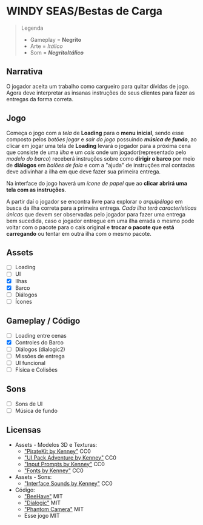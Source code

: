 <!-- markdownlint-disable MD013 -->

# WINDY SEAS/Bestas de Carga

> Legenda
>
> - Gameplay = **Negrito**
> - Arte = _Itálico_
> - Som = **_NegritoItálico_**

## Narrativa

O jogador aceita um trabalho como cargueiro para quitar dívidas de jogo. Agora deve interpretar as insanas instruções de seus clientes para fazer as entregas da forma correta.

## Jogo

Começa o jogo com a _tela_ de **Loading** para o **menu inicial**, sendo esse composto pelos _botões jogar_ e _sair do jogo_ possuindo **_música de fundo_**, ao clicar em jogar uma tela de **Loading** levará o jogador para a próxima cena que consiste de uma _ilha_ e um _caís_ onde um jogador(representado pelo _modelo do barco_) receberá instruções sobre como **dirigir o barco** por meio de **diálogos** em _balões de fala_ e com a "ajuda" de instruções mal contadas deve adivinhar a ilha em que deve fazer sua primeira entrega.

Na interface do jogo haverá um _ícone de papel_ que ao **clicar abrirá uma tela com as instruções**.

A partir daí o jogador se encontra livre para explorar o _arquipélago_ em busca da ilha correta para a primeira entrega. _Cada ilha terá características únicas_ que devem ser observadas pelo jogador para fazer uma entrega bem sucedida, caso o jogador entregue em uma ilha errada o mesmo pode voltar com o pacote para o caís original e **trocar o pacote que está carregando** ou tentar em outra ilha com o mesmo pacote.

## Assets

- [ ] Loading
- [ ] UI
- [x] Ilhas
- [x] Barco
- [ ] Diálogos
- [ ] Ícones

## Gameplay / Código

- [ ] Loading entre cenas
- [x] Controles do Barco
- [ ] Diálogos (dialogic2)
- [ ] Missões de entrega
- [ ] UI funcional
- [ ] Física e Colisões

## Sons

- [ ] Sons de UI
- [ ] Música de fundo

## Licensas

- Assets - Modelos 3D e Texturas:
  - ["PirateKit by Kenney"](https://kenney.nl/assets/pirate-kit) CC0
  - ["UI Pack Adventure by Kenney"](https://kenney.nl/assets/ui-pack-adventure) CC0
  - ["Input Prompts by Kenney"](https://kenney.nl/assets/input-prompts) CC0
  - ["Fonts by Kenney"](https://kenney.nl/assets/kenney-fonts) CC0
- Assets - Sons:
  - ["Interface Sounds by Kenney"](https://kenney.nl/assets/interface-sounds) CC0
- Código:
  - ["BeeHave"](https://bitbra.in/beehave/#/) MIT
  - ["Dialogic"](https://github.com/dialogic-godot/dialogic?tab=readme-ov-file#dialogic-2) MIT
  - ["Phantom Camera"](https://phantom-camera.dev/) MIT
  - Esse jogo MIT
